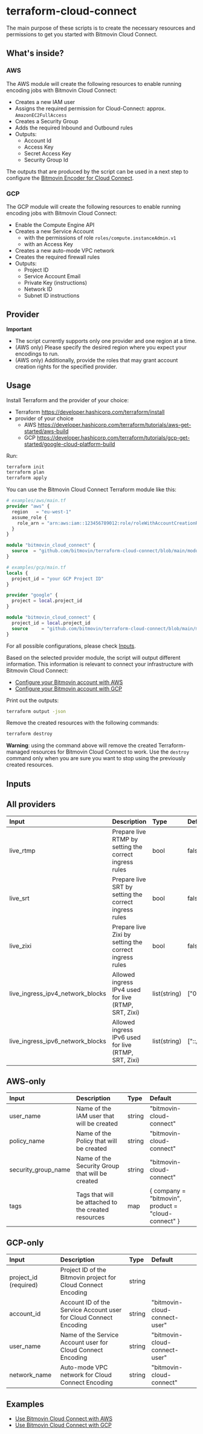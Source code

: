 # terraform-cloud-connect

The main purpose of these scripts is to create the necessary resources and permissions to get you started with Bitmovin Cloud Connect.

## What's inside?

### AWS

The AWS module will create the following resources to enable running encoding jobs with Bitmovin Cloud Connect:

- Creates a new IAM user
- Assigns the required permission for Cloud-Connect: approx. `AmazonEC2FullAccess`
- Creates a Security Group
- Adds the required Inbound and Outbound rules
- Outputs:
  - Account Id
  - Access Key
  - Secret Access Key
  - Security Group Id

The outputs that are produced by the script can be used in a next step to configure the [Bitmovin Encoder for Cloud Connect](https://developer.bitmovin.com/encoding/docs/using-bitmovin-cloud-connect-with-aws#configure-your-bitmovin-account).

### GCP

The GCP module will create the following resources to enable running encoding jobs with Bitmovin Cloud Connect:

- Enable the Compute Engine API
- Creates a new Service Account
  - with the permissions of role `roles/compute.instanceAdmin.v1`
  - with an Access Key
- Creates a new auto-mode VPC network
- Creates the required firewall rules
- Outputs:
  - Project ID
  - Service Account Email
  - Private Key (instructions)
  - Network ID
  - Subnet ID instructions

## Provider

**Important**

- The script currently supports only one provider and one region at a time.
- (AWS only) Please specify the desired region where you expect your encodings to run.
- (AWS only) Additionally, provide the roles that may grant account creation rights for the specified provider.

## Usage

Install Terraform and the provider of your choice:

- Terraform https://developer.hashicorp.com/terraform/install
- provider of your choice
  - AWS https://developer.hashicorp.com/terraform/tutorials/aws-get-started/aws-build
  - GCP https://developer.hashicorp.com/terraform/tutorials/gcp-get-started/google-cloud-platform-build

Run:

```sh
terraform init
terraform plan
terraform apply
```

You can use the Bitmovin Cloud Connect Terraform module like this:

```terraform
# examples/aws/main.tf
provider "aws" {
  region   = "eu-west-1"
  assume_role {
    role_arn = "arn:aws:iam::123456789012:role/roleWithAccountCreationRights"
  }
}

module "bitmovin_cloud_connect" {
  source  = "github.com/bitmovin/terraform-cloud-connect/blob/main/modules/aws"
}
```

```terraform
# examples/gcp/main.tf
locals {
  project_id = "your GCP Project ID"
}

provider "google" {
  project = local.project_id
}

module "bitmovin_cloud_connect" {
  project_id = local.project_id
  source     = "github.com/bitmovin/terraform-cloud-connect/blob/main/modules/gcp"
}
```

For all possible configurations, please check [Inputs](#inputs).

Based on the selected provider module, the script will output different information. This information is relevant to connect your infrastructure with Bitmovin Cloud Connect:

- [Configure your Bitmovin account with AWS](https://developer.bitmovin.com/encoding/docs/using-bitmovin-cloud-connect-with-aws#configure-your-bitmovin-account)
- [Configure your Bitmovin account with GCP](https://developer.bitmovin.com/encoding/docs/using-bitmovin-cloud-connect-with-gcp#configure-your-bitmovin-account)

Print out the outputs:

```sh
terraform output -json
```

Remove the created resources with the following commands:

```sh
terraform destroy
```

**Warning**: using the command above will remove the created Terraform-managed resources for Bitmovin Cloud Connect to work. Use the `destroy` command only when you are sure you want to stop using the previously created resources.

## Inputs

## All providers

| Input                            | Description                                            | Type         | Default       |
| :------------------------------- | :----------------------------------------------------- | :----------- | :------------ |
| live_rtmp                        | Prepare live RTMP by setting the correct ingress rules | bool         | false         |
| live_srt                         | Prepare live SRT by setting the correct ingress rules  | bool         | false         |
| live_zixi                        | Prepare live Zixi by setting the correct ingress rules | bool         | false         |
| live_ingress_ipv4_network_blocks | Allowed ingress IPv4 used for live (RTMP, SRT, Zixi)   | list(string) | ["0.0.0.0/0"] |
| live_ingress_ipv6_network_blocks | Allowed ingress IPv6 used for live (RTMP, SRT, Zixi)   | list(string) | ["::/0"]      |

## AWS-only

| Input               | Description                                         | Type   | Default                                             |
| :------------------ | :-------------------------------------------------- | :----- | :-------------------------------------------------- |
| user_name           | Name of the IAM user that will be created           | string | "bitmovin-cloud-connect"                            |
| policy_name         | Name of the Policy that will be created             | string | "bitmovin-cloud-connect"                            |
| security_group_name | Name of the Security Group that will be created     | string | "bitmovin-cloud-connect"                            |
| tags                | Tags that will be attached to the created resources | map    | { company = "bitmovin", product = "cloud-connect" } |

## GCP-only

| Input                 | Description                                                       | Type   | Default                       |
| :-------------------- | :---------------------------------------------------------------- | :----- | :---------------------------- |
| project_id (required) | Project ID of the Bitmovin project for Cloud Connect Encoding     | string |                               |
| account_id            | Account ID of the Service Account user for Cloud Connect Encoding | string | "bitmovin-cloud-connect-user" |
| user_name             | Name of the Service Account user for Cloud Connect Encoding       | string | "bitmovin-cloud-connect-user" |
| network_name          | Auto-mode VPC network for Cloud Connect Encoding                  | string | "bitmovin-cloud-connect"      |

## Examples

- [Use Bitmovin Cloud Connect with AWS](https://github.com/bitmovin/terraform-cloud-connect/tree/main/examples/aws)
- [Use Bitmovin Cloud Connect with GCP](https://github.com/bitmovin/terraform-cloud-connect/tree/main/examples/gcp)
